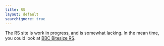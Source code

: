 ```yaml
---
title: RS
layout: default
searchignore: true
---
```


The RS site is work in progress, and is somewhat lacking. In the mean time, you could look at [BBC Bitesize RS](http://www.bbc.co.uk/schools/gcsebitesize/rs/).

